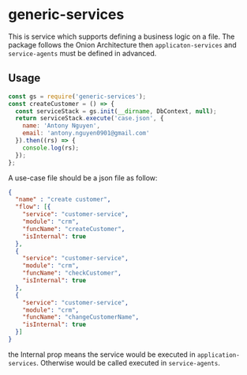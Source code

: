 # generic-services
This is service which supports defining a business logic on a file.
The package follows the Onion Architecture then `applicaton-services` and `service-agents` must be defined in advanced.

## Usage
```javascript
const gs = require('generic-services');
const createCustomer = () => {
  const serviceStack = gs.init(__dirname, DbContext, null);
  return serviceStack.execute('case.json', {
    name: 'Antony Nguyen',
    email: 'antony.nguyen0901@gmail.com'
  }).then((rs) => {
    console.log(rs);
  });
};
```

A use-case file should be a json file as follow:

```json
{
  "name" : "create customer",
  "flow": [{
    "service": "customer-service",
    "module": "crm",
    "funcName": "createCustomer",
    "isInternal": true
  },
  {
    "service": "customer-service",
    "module": "crm",
    "funcName": "checkCustomer",
    "isInternal": true
  },
  {
    "service": "customer-service",
    "module": "crm",
    "funcName": "changeCustomerName",
    "isInternal": true
  }]
}
```
the Internal prop means the service would be executed in `application-services`. Otherwise would be called executed in `service-agents`.